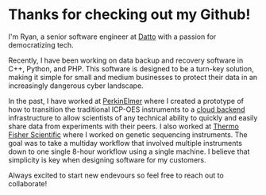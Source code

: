 # Thanks for checking out my Github!

I'm Ryan, a senior software engineer at [Datto](https://www.datto.com/) with a passion for democratizing tech.

Recently, I have been working on data backup and recovery software in C++, Python, and PHP. This software is designed to be a turn-key solution, making it simple for small and medium businesses to protect their data in an increasingly dangerous cyber landscape.

In the past, I have worked at [PerkinElmer](https://www.perkinelmer.com/) where I created a prototype of how to transition the traditional ICP-OES instruments to a [cloud backend](https://mack-ryan.com/cloud-enabled-lab/) infrastructure to allow scientists of any technical ability to quickly and easily share data from experiments with their peers. I also worked at [Thermo Fisher Scientific](https://www.thermofisher.com/us/en/home.html) where I worked on genetic sequencing instruments. The goal was to take a multiday workflow that involved multiple instruments down to one single 8-hour workflow using a single machine. I believe that simplicity is key when designing software for my customers.

Always excited to start new endevours so feel free to reach out to collaborate!

<!---
kamoras/kamoras is a ✨ special ✨ repository because its `README.md` (this file) appears on your GitHub profile.
You can click the Preview link to take a look at your changes.
--->
